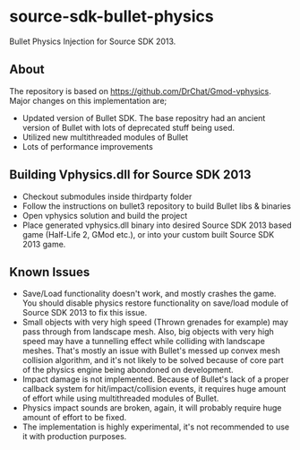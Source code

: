 # source-sdk-bullet-physics
Bullet Physics Injection for Source SDK 2013.

## About

The repository is based on https://github.com/DrChat/Gmod-vphysics. Major changes on this implementation are;

- Updated version of Bullet SDK. The base repositry had an ancient version of Bullet with lots of deprecated stuff being used.
- Utilized new multithreaded modules of Bullet
- Lots of performance improvements

## Building Vphysics.dll for Source SDK 2013

- Checkout submodules inside thirdparty folder
- Follow the instructions on bullet3 repository to build Bullet libs & binaries
- Open vphysics solution and build the project
- Place generated vphysics.dll binary into desired Source SDK 2013 based game (Half-Life 2, GMod etc.), or into your custom built Source SDK 2013 game.

## Known Issues
- Save/Load functionality doesn't work, and mostly crashes the game. You should disable physics restore functionality on save/load module of Source SDK 2013 to fix this issue.
- Small objects with very high speed (Thrown grenades for example) may pass through from landscape mesh. Also, big objects with very high speed may have a tunnelling effect while colliding with landscape meshes. That's mostly an issue with Bullet's messed up convex mesh collision algorithm, and it's not likely to be solved because of core part of the physics engine being abondoned on development.
- Impact damage is not implemented. Because of Bullet's lack of a proper callback system for hit/impact/collision events, it requires huge amount of effort while using multithreaded modules of Bullet.
- Physics impact sounds are broken, again, it will probably require huge amount of effort to be fixed.
- The implementation is highly experimental, it's not recommended to use it with production purposes.
